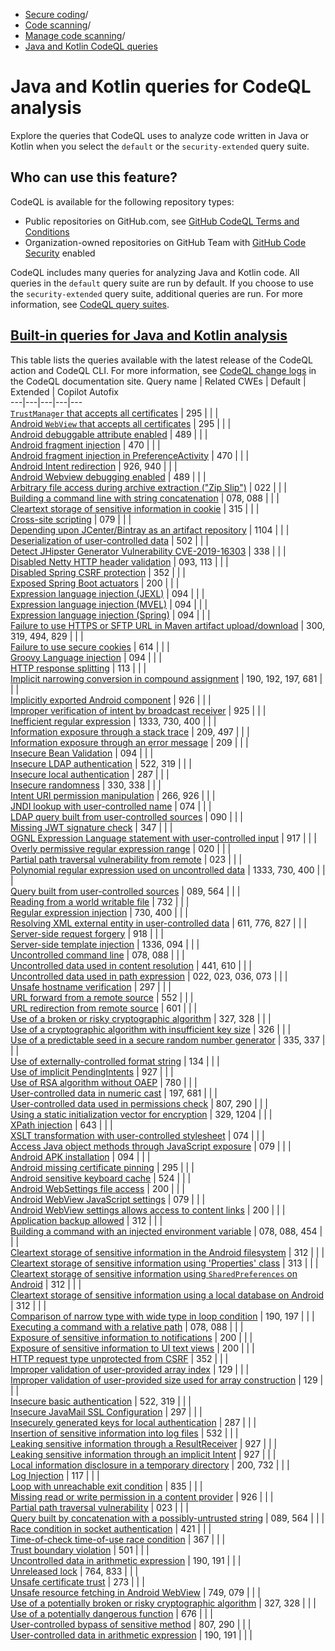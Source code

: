   * [Secure coding](https://docs.github.com/en/code-security "Secure coding")/
  * [Code scanning](https://docs.github.com/en/code-security/code-scanning "Code scanning")/
  * [Manage code scanning](https://docs.github.com/en/code-security/code-scanning/managing-your-code-scanning-configuration "Manage code scanning")/
  * [Java and Kotlin CodeQL queries](https://docs.github.com/en/code-security/code-scanning/managing-your-code-scanning-configuration/java-kotlin-built-in-queries "Java and Kotlin CodeQL queries")


# Java and Kotlin queries for CodeQL analysis
Explore the queries that CodeQL uses to analyze code written in Java or Kotlin when you select the `default` or the `security-extended` query suite.
## Who can use this feature?
CodeQL is available for the following repository types:
  * Public repositories on GitHub.com, see [GitHub CodeQL Terms and Conditions](https://github.com/github/codeql-cli-binaries/blob/main/LICENSE.md)
  * Organization-owned repositories on GitHub Team with [GitHub Code Security](https://docs.github.com/en/get-started/learning-about-github/about-github-advanced-security) enabled


CodeQL includes many queries for analyzing Java and Kotlin code. All queries in the `default` query suite are run by default. If you choose to use the `security-extended` query suite, additional queries are run. For more information, see [CodeQL query suites](https://docs.github.com/en/code-security/code-scanning/managing-your-code-scanning-configuration/built-in-codeql-query-suites).
## [Built-in queries for Java and Kotlin analysis](https://docs.github.com/en/code-security/code-scanning/managing-your-code-scanning-configuration/java-kotlin-built-in-queries#built-in-queries-for-java-and-kotlin-analysis)
This table lists the queries available with the latest release of the CodeQL action and CodeQL CLI. For more information, see [CodeQL change logs](https://codeql.github.com/docs/codeql-overview/codeql-changelog/) in the CodeQL documentation site.
Query name | Related CWEs | Default | Extended | Copilot Autofix  
---|---|---|---|---  
[`TrustManager` that accepts all certificates](https://codeql.github.com/codeql-query-help/java/java-insecure-trustmanager/) | 295 |  |  |   
[Android `WebView` that accepts all certificates](https://codeql.github.com/codeql-query-help/java/java-improper-webview-certificate-validation/) | 295 |  |  |   
[Android debuggable attribute enabled](https://codeql.github.com/codeql-query-help/java/java-android-debuggable-attribute-enabled/) | 489 |  |  |   
[Android fragment injection](https://codeql.github.com/codeql-query-help/java/java-android-fragment-injection/) | 470 |  |  |   
[Android fragment injection in PreferenceActivity](https://codeql.github.com/codeql-query-help/java/java-android-fragment-injection-preference-activity/) | 470 |  |  |   
[Android Intent redirection](https://codeql.github.com/codeql-query-help/java/java-android-intent-redirection/) | 926, 940 |  |  |   
[Android Webview debugging enabled](https://codeql.github.com/codeql-query-help/java/java-android-webview-debugging-enabled/) | 489 |  |  |   
[Arbitrary file access during archive extraction ("Zip Slip")](https://codeql.github.com/codeql-query-help/java/java-zipslip/) | 022 |  |  |   
[Building a command line with string concatenation](https://codeql.github.com/codeql-query-help/java/java-concatenated-command-line/) | 078, 088 |  |  |   
[Cleartext storage of sensitive information in cookie](https://codeql.github.com/codeql-query-help/java/java-cleartext-storage-in-cookie/) | 315 |  |  |   
[Cross-site scripting](https://codeql.github.com/codeql-query-help/java/java-xss/) | 079 |  |  |   
[Depending upon JCenter/Bintray as an artifact repository](https://codeql.github.com/codeql-query-help/java/java-maven-dependency-upon-bintray/) | 1104 |  |  |   
[Deserialization of user-controlled data](https://codeql.github.com/codeql-query-help/java/java-unsafe-deserialization/) | 502 |  |  |   
[Detect JHipster Generator Vulnerability CVE-2019-16303](https://codeql.github.com/codeql-query-help/java/java-jhipster-prng/) | 338 |  |  |   
[Disabled Netty HTTP header validation](https://codeql.github.com/codeql-query-help/java/java-netty-http-request-or-response-splitting/) | 093, 113 |  |  |   
[Disabled Spring CSRF protection](https://codeql.github.com/codeql-query-help/java/java-spring-disabled-csrf-protection/) | 352 |  |  |   
[Exposed Spring Boot actuators](https://codeql.github.com/codeql-query-help/java/java-spring-boot-exposed-actuators/) | 200 |  |  |   
[Expression language injection (JEXL)](https://codeql.github.com/codeql-query-help/java/java-jexl-expression-injection/) | 094 |  |  |   
[Expression language injection (MVEL)](https://codeql.github.com/codeql-query-help/java/java-mvel-expression-injection/) | 094 |  |  |   
[Expression language injection (Spring)](https://codeql.github.com/codeql-query-help/java/java-spel-expression-injection/) | 094 |  |  |   
[Failure to use HTTPS or SFTP URL in Maven artifact upload/download](https://codeql.github.com/codeql-query-help/java/java-maven-non-https-url/) | 300, 319, 494, 829 |  |  |   
[Failure to use secure cookies](https://codeql.github.com/codeql-query-help/java/java-insecure-cookie/) | 614 |  |  |   
[Groovy Language injection](https://codeql.github.com/codeql-query-help/java/java-groovy-injection/) | 094 |  |  |   
[HTTP response splitting](https://codeql.github.com/codeql-query-help/java/java-http-response-splitting/) | 113 |  |  |   
[Implicit narrowing conversion in compound assignment](https://codeql.github.com/codeql-query-help/java/java-implicit-cast-in-compound-assignment/) | 190, 192, 197, 681 |  |  |   
[Implicitly exported Android component](https://codeql.github.com/codeql-query-help/java/java-android-implicitly-exported-component/) | 926 |  |  |   
[Improper verification of intent by broadcast receiver](https://codeql.github.com/codeql-query-help/java/java-improper-intent-verification/) | 925 |  |  |   
[Inefficient regular expression](https://codeql.github.com/codeql-query-help/java/java-redos/) | 1333, 730, 400 |  |  |   
[Information exposure through a stack trace](https://codeql.github.com/codeql-query-help/java/java-stack-trace-exposure/) | 209, 497 |  |  |   
[Information exposure through an error message](https://codeql.github.com/codeql-query-help/java/java-error-message-exposure/) | 209 |  |  |   
[Insecure Bean Validation](https://codeql.github.com/codeql-query-help/java/java-insecure-bean-validation/) | 094 |  |  |   
[Insecure LDAP authentication](https://codeql.github.com/codeql-query-help/java/java-insecure-ldap-auth/) | 522, 319 |  |  |   
[Insecure local authentication](https://codeql.github.com/codeql-query-help/java/java-android-insecure-local-authentication/) | 287 |  |  |   
[Insecure randomness](https://codeql.github.com/codeql-query-help/java/java-insecure-randomness/) | 330, 338 |  |  |   
[Intent URI permission manipulation](https://codeql.github.com/codeql-query-help/java/java-android-intent-uri-permission-manipulation/) | 266, 926 |  |  |   
[JNDI lookup with user-controlled name](https://codeql.github.com/codeql-query-help/java/java-jndi-injection/) | 074 |  |  |   
[LDAP query built from user-controlled sources](https://codeql.github.com/codeql-query-help/java/java-ldap-injection/) | 090 |  |  |   
[Missing JWT signature check](https://codeql.github.com/codeql-query-help/java/java-missing-jwt-signature-check/) | 347 |  |  |   
[OGNL Expression Language statement with user-controlled input](https://codeql.github.com/codeql-query-help/java/java-ognl-injection/) | 917 |  |  |   
[Overly permissive regular expression range](https://codeql.github.com/codeql-query-help/java/java-overly-large-range/) | 020 |  |  |   
[Partial path traversal vulnerability from remote](https://codeql.github.com/codeql-query-help/java/java-partial-path-traversal-from-remote/) | 023 |  |  |   
[Polynomial regular expression used on uncontrolled data](https://codeql.github.com/codeql-query-help/java/java-polynomial-redos/) | 1333, 730, 400 |  |  |   
[Query built from user-controlled sources](https://codeql.github.com/codeql-query-help/java/java-sql-injection/) | 089, 564 |  |  |   
[Reading from a world writable file](https://codeql.github.com/codeql-query-help/java/java-world-writable-file-read/) | 732 |  |  |   
[Regular expression injection](https://codeql.github.com/codeql-query-help/java/java-regex-injection/) | 730, 400 |  |  |   
[Resolving XML external entity in user-controlled data](https://codeql.github.com/codeql-query-help/java/java-xxe/) | 611, 776, 827 |  |  |   
[Server-side request forgery](https://codeql.github.com/codeql-query-help/java/java-ssrf/) | 918 |  |  |   
[Server-side template injection](https://codeql.github.com/codeql-query-help/java/java-server-side-template-injection/) | 1336, 094 |  |  |   
[Uncontrolled command line](https://codeql.github.com/codeql-query-help/java/java-command-line-injection/) | 078, 088 |  |  |   
[Uncontrolled data used in content resolution](https://codeql.github.com/codeql-query-help/java/java-android-unsafe-content-uri-resolution/) | 441, 610 |  |  |   
[Uncontrolled data used in path expression](https://codeql.github.com/codeql-query-help/java/java-path-injection/) | 022, 023, 036, 073 |  |  |   
[Unsafe hostname verification](https://codeql.github.com/codeql-query-help/java/java-unsafe-hostname-verification/) | 297 |  |  |   
[URL forward from a remote source](https://codeql.github.com/codeql-query-help/java/java-unvalidated-url-forward/) | 552 |  |  |   
[URL redirection from remote source](https://codeql.github.com/codeql-query-help/java/java-unvalidated-url-redirection/) | 601 |  |  |   
[Use of a broken or risky cryptographic algorithm](https://codeql.github.com/codeql-query-help/java/java-weak-cryptographic-algorithm/) | 327, 328 |  |  |   
[Use of a cryptographic algorithm with insufficient key size](https://codeql.github.com/codeql-query-help/java/java-insufficient-key-size/) | 326 |  |  |   
[Use of a predictable seed in a secure random number generator](https://codeql.github.com/codeql-query-help/java/java-predictable-seed/) | 335, 337 |  |  |   
[Use of externally-controlled format string](https://codeql.github.com/codeql-query-help/java/java-tainted-format-string/) | 134 |  |  |   
[Use of implicit PendingIntents](https://codeql.github.com/codeql-query-help/java/java-android-implicit-pendingintents/) | 927 |  |  |   
[Use of RSA algorithm without OAEP](https://codeql.github.com/codeql-query-help/java/java-rsa-without-oaep/) | 780 |  |  |   
[User-controlled data in numeric cast](https://codeql.github.com/codeql-query-help/java/java-tainted-numeric-cast/) | 197, 681 |  |  |   
[User-controlled data used in permissions check](https://codeql.github.com/codeql-query-help/java/java-tainted-permissions-check/) | 807, 290 |  |  |   
[Using a static initialization vector for encryption](https://codeql.github.com/codeql-query-help/java/java-static-initialization-vector/) | 329, 1204 |  |  |   
[XPath injection](https://codeql.github.com/codeql-query-help/java/java-xml-xpath-injection/) | 643 |  |  |   
[XSLT transformation with user-controlled stylesheet](https://codeql.github.com/codeql-query-help/java/java-xslt-injection/) | 074 |  |  |   
[Access Java object methods through JavaScript exposure](https://codeql.github.com/codeql-query-help/java/java-android-webview-addjavascriptinterface/) | 079 |  |  |   
[Android APK installation](https://codeql.github.com/codeql-query-help/java/java-android-arbitrary-apk-installation/) | 094 |  |  |   
[Android missing certificate pinning](https://codeql.github.com/codeql-query-help/java/java-android-missing-certificate-pinning/) | 295 |  |  |   
[Android sensitive keyboard cache](https://codeql.github.com/codeql-query-help/java/java-android-sensitive-keyboard-cache/) | 524 |  |  |   
[Android WebSettings file access](https://codeql.github.com/codeql-query-help/java/java-android-websettings-file-access/) | 200 |  |  |   
[Android WebView JavaScript settings](https://codeql.github.com/codeql-query-help/java/java-android-websettings-javascript-enabled/) | 079 |  |  |   
[Android WebView settings allows access to content links](https://codeql.github.com/codeql-query-help/java/java-android-websettings-allow-content-access/) | 200 |  |  |   
[Application backup allowed](https://codeql.github.com/codeql-query-help/java/java-android-backup-enabled/) | 312 |  |  |   
[Building a command with an injected environment variable](https://codeql.github.com/codeql-query-help/java/java-exec-tainted-environment/) | 078, 088, 454 |  |  |   
[Cleartext storage of sensitive information in the Android filesystem](https://codeql.github.com/codeql-query-help/java/java-android-cleartext-storage-filesystem/) | 312 |  |  |   
[Cleartext storage of sensitive information using 'Properties' class](https://codeql.github.com/codeql-query-help/java/java-cleartext-storage-in-properties/) | 313 |  |  |   
[Cleartext storage of sensitive information using `SharedPreferences` on Android](https://codeql.github.com/codeql-query-help/java/java-android-cleartext-storage-shared-prefs/) | 312 |  |  |   
[Cleartext storage of sensitive information using a local database on Android](https://codeql.github.com/codeql-query-help/java/java-android-cleartext-storage-database/) | 312 |  |  |   
[Comparison of narrow type with wide type in loop condition](https://codeql.github.com/codeql-query-help/java/java-comparison-with-wider-type/) | 190, 197 |  |  |   
[Executing a command with a relative path](https://codeql.github.com/codeql-query-help/java/java-relative-path-command/) | 078, 088 |  |  |   
[Exposure of sensitive information to notifications](https://codeql.github.com/codeql-query-help/java/java-android-sensitive-notification/) | 200 |  |  |   
[Exposure of sensitive information to UI text views](https://codeql.github.com/codeql-query-help/java/java-android-sensitive-text/) | 200 |  |  |   
[HTTP request type unprotected from CSRF](https://codeql.github.com/codeql-query-help/java/java-csrf-unprotected-request-type/) | 352 |  |  |   
[Improper validation of user-provided array index](https://codeql.github.com/codeql-query-help/java/java-improper-validation-of-array-index/) | 129 |  |  |   
[Improper validation of user-provided size used for array construction](https://codeql.github.com/codeql-query-help/java/java-improper-validation-of-array-construction/) | 129 |  |  |   
[Insecure basic authentication](https://codeql.github.com/codeql-query-help/java/java-insecure-basic-auth/) | 522, 319 |  |  |   
[Insecure JavaMail SSL Configuration](https://codeql.github.com/codeql-query-help/java/java-insecure-smtp-ssl/) | 297 |  |  |   
[Insecurely generated keys for local authentication](https://codeql.github.com/codeql-query-help/java/java-android-insecure-local-key-gen/) | 287 |  |  |   
[Insertion of sensitive information into log files](https://codeql.github.com/codeql-query-help/java/java-sensitive-log/) | 532 |  |  |   
[Leaking sensitive information through a ResultReceiver](https://codeql.github.com/codeql-query-help/java/java-android-sensitive-result-receiver/) | 927 |  |  |   
[Leaking sensitive information through an implicit Intent](https://codeql.github.com/codeql-query-help/java/java-android-sensitive-communication/) | 927 |  |  |   
[Local information disclosure in a temporary directory](https://codeql.github.com/codeql-query-help/java/java-local-temp-file-or-directory-information-disclosure/) | 200, 732 |  |  |   
[Log Injection](https://codeql.github.com/codeql-query-help/java/java-log-injection/) | 117 |  |  |   
[Loop with unreachable exit condition](https://codeql.github.com/codeql-query-help/java/java-unreachable-exit-in-loop/) | 835 |  |  |   
[Missing read or write permission in a content provider](https://codeql.github.com/codeql-query-help/java/java-android-incomplete-provider-permissions/) | 926 |  |  |   
[Partial path traversal vulnerability](https://codeql.github.com/codeql-query-help/java/java-partial-path-traversal/) | 023 |  |  |   
[Query built by concatenation with a possibly-untrusted string](https://codeql.github.com/codeql-query-help/java/java-concatenated-sql-query/) | 089, 564 |  |  |   
[Race condition in socket authentication](https://codeql.github.com/codeql-query-help/java/java-socket-auth-race-condition/) | 421 |  |  |   
[Time-of-check time-of-use race condition](https://codeql.github.com/codeql-query-help/java/java-toctou-race-condition/) | 367 |  |  |   
[Trust boundary violation](https://codeql.github.com/codeql-query-help/java/java-trust-boundary-violation/) | 501 |  |  |   
[Uncontrolled data in arithmetic expression](https://codeql.github.com/codeql-query-help/java/java-uncontrolled-arithmetic/) | 190, 191 |  |  |   
[Unreleased lock](https://codeql.github.com/codeql-query-help/java/java-unreleased-lock/) | 764, 833 |  |  |   
[Unsafe certificate trust](https://codeql.github.com/codeql-query-help/java/java-unsafe-cert-trust/) | 273 |  |  |   
[Unsafe resource fetching in Android WebView](https://codeql.github.com/codeql-query-help/java/java-android-unsafe-android-webview-fetch/) | 749, 079 |  |  |   
[Use of a potentially broken or risky cryptographic algorithm](https://codeql.github.com/codeql-query-help/java/java-potentially-weak-cryptographic-algorithm/) | 327, 328 |  |  |   
[Use of a potentially dangerous function](https://codeql.github.com/codeql-query-help/java/java-potentially-dangerous-function/) | 676 |  |  |   
[User-controlled bypass of sensitive method](https://codeql.github.com/codeql-query-help/java/java-user-controlled-bypass/) | 807, 290 |  |  |   
[User-controlled data in arithmetic expression](https://codeql.github.com/codeql-query-help/java/java-tainted-arithmetic/) | 190, 191 |  |  | 
